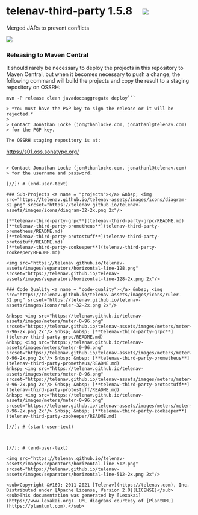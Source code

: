[//]: # (start-user-text)



[//]: # (end-user-text)

# telenav-third-party 1.5.8 &nbsp;&nbsp; <img src="https://telenav.github.io/telenav-assets/images/icons/gears-48.png" srcset="https://telenav.github.io/telenav-assets/images/icons/gears-48-2x.png 2x"/>

Merged JARs to prevent conflicts

<img src="https://telenav.github.io/telenav-assets/images/separators/horizontal-line-512.png" srcset="https://telenav.github.io/telenav-assets/images/separators/horizontal-line-512-2x.png 2x"/>

[//]: # (start-user-text)

### Releasing to Maven Central <a name = "releasing-to-maven-central"></a>

It should rarely be necessary to deploy the projects in this repository
to Maven Central, but when it becomes necessary to push a change, the
following command will build the projects and copy the result to a 
staging repository on OSSRH:

```
mvn -P release clean javadoc:aggregate deploy```

> *You must have the PGP key to sign the release or it will be rejected.*  
> 
> Contact Jonathan Locke (jon@thanlocke.com, jonathanl@telenav.com) 
> for the PGP key.

The OSSRH staging repository is at:

```
https://s01.oss.sonatype.org/
```

> Contact Jonathan Locke (jon@thanlocke.com, jonathanl@telenav.com) 
> for the username and password.

[//]: # (end-user-text)

### Sub-Projects <a name = "projects"></a> &nbsp; <img src="https://telenav.github.io/telenav-assets/images/icons/diagram-32.png" srcset="https://telenav.github.io/telenav-assets/images/icons/diagram-32-2x.png 2x"/>

[**telenav-third-party-grpc**](telenav-third-party-grpc/README.md)  
[**telenav-third-party-prometheus**](telenav-third-party-prometheus/README.md)  
[**telenav-third-party-protostuff**](telenav-third-party-protostuff/README.md)  
[**telenav-third-party-zookeeper**](telenav-third-party-zookeeper/README.md)  

<img src="https://telenav.github.io/telenav-assets/images/separators/horizontal-line-128.png" srcset="https://telenav.github.io/telenav-assets/images/separators/horizontal-line-128-2x.png 2x"/>

### Code Quality <a name = "code-quality"></a> &nbsp; <img src="https://telenav.github.io/telenav-assets/images/icons/ruler-32.png" srcset="https://telenav.github.io/telenav-assets/images/icons/ruler-32-2x.png 2x"/>

&nbsp; <img src="https://telenav.github.io/telenav-assets/images/meters/meter-0-96.png" srcset="https://telenav.github.io/telenav-assets/images/meters/meter-0-96-2x.png 2x"/> &nbsp; &nbsp; [**telenav-third-party-grpc**](telenav-third-party-grpc/README.md)  
&nbsp; <img src="https://telenav.github.io/telenav-assets/images/meters/meter-0-96.png" srcset="https://telenav.github.io/telenav-assets/images/meters/meter-0-96-2x.png 2x"/> &nbsp; &nbsp; [**telenav-third-party-prometheus**](telenav-third-party-prometheus/README.md)  
&nbsp; <img src="https://telenav.github.io/telenav-assets/images/meters/meter-0-96.png" srcset="https://telenav.github.io/telenav-assets/images/meters/meter-0-96-2x.png 2x"/> &nbsp; &nbsp; [**telenav-third-party-protostuff**](telenav-third-party-protostuff/README.md)  
&nbsp; <img src="https://telenav.github.io/telenav-assets/images/meters/meter-0-96.png" srcset="https://telenav.github.io/telenav-assets/images/meters/meter-0-96-2x.png 2x"/> &nbsp; &nbsp; [**telenav-third-party-zookeeper**](telenav-third-party-zookeeper/README.md)

[//]: # (start-user-text)



[//]: # (end-user-text)

<img src="https://telenav.github.io/telenav-assets/images/separators/horizontal-line-512.png" srcset="https://telenav.github.io/telenav-assets/images/separators/horizontal-line-512-2x.png 2x"/>

<sub>Copyright &#169; 2011-2021 [Telenav](https://telenav.com), Inc. Distributed under [Apache License, Version 2.0](LICENSE)</sub>  
<sub>This documentation was generated by [Lexakai](https://www.lexakai.org). UML diagrams courtesy of [PlantUML](https://plantuml.com).</sub>
